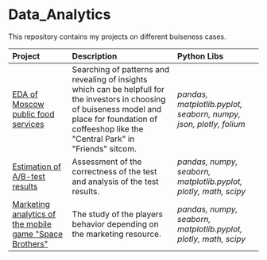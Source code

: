 # Data_Analytics
 This repository contains my projects on different buiseness cases.
 
 | Project | Description | Python Libs | 
|:-----------------|:---------|:----------------------- |
|[EDA of Moscow public food services](EDA_Moscow_public_food_service)|Searching of patterns and revealing of insights which can be helpfull for the investors in choosing of buiseness model and place for foundation of coffeeshop like the "Central Park" in "Friends" sitcom.|*pandas, matplotlib.pyplot, seaborn, numpy, json, plotly, folium* |
|[Estimation of A/B-test results](funnel_AB_test_results)|Assessment of the correctness of the test and analysis of the test results.|*pandas, numpy, seaborn, matplotlib.pyplot, plotly, math, scipy*|
|[Marketing analytics of the mobile game "Space Brothers"](marketing_analytics_gamedev)|The study of the players behavior depending on the marketing resource.|*pandas, numpy, seaborn, matplotlib.pyplot, plotly, math, scipy*|

